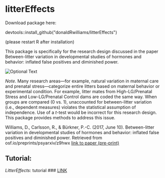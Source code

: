 # litterEffects
Download package here:

devtools::install_github("donaldRwilliams/litterEffects")

(please restart R after installation)

This package is specifically for the research design discussed in the paper Between-litter variation in developmental studies of hormones and behavior: inflated false positives and diminished power.

![Optional Text](https://github.com/donaldRwilliams/litterEffects/blob/87db95c06967cc2fc3023a28b88ab82b742abb5a/figure_1_ppt_rev_2.jpg)

*Note*. Many research areas—for example, natural variation in maternal care and prenatal stress—categorize entire litters based on maternal behavior or experimental condition. For example, litter mates from High-LG/Prenatal Stress and Low-LG/Prenatal Control dams are coded the same way. When groups are compared (0 vs. 1), unaccounted for between-litter variation (i.e., dependent measures) violates the statistical assumption of independence. Use of a *t*-test would be incorrect for this research design. This package provides methods to address this issue.

Williams, D., Carlsson, R., & Bürkner, P.-C. (2017, June 10). Between-litter variation in developmental studies of hormones and behavior: inflated false positives and diminished power. Retrieved from osf.io/preprints/psyarxiv/z9hwx [link to paper (pre-print)](osf.io/preprints/psyarxiv/z9hwx)
 
## Tutorial:
*LitterEffects*: tutorial ### [LINK](http://rpubs.com/wdonald1985/296947)
